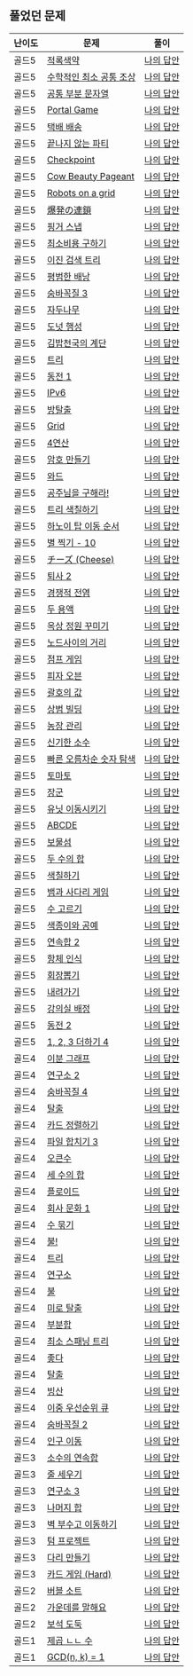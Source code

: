 ## 풀었던 문제

| 난이도 | 문제                                                         | 풀이                                                                                      |
|-----|------------------------------------------------------------|-----------------------------------------------------------------------------------------|
| 골드5 | [적록색약](https://www.acmicpc.net/problem/10026)              | [나의 답안](https://github.com/LSapee/AlgorithmCPP/blob/main/boj_gold/problem/num10026.cpp) |
| 골드5 | [수학적인 최소 공통 조상](https://www.acmicpc.net/problem/26092)     | [나의 답안](https://github.com/LSapee/AlgorithmCPP/blob/main/boj_gold/problem/num26092.cpp) |
| 골드5 | [공통 부분 문자열](https://www.acmicpc.net/problem/5582)          | [나의 답안](https://github.com/LSapee/AlgorithmCPP/blob/main/boj_gold/problem/num5582.cpp)  |
| 골드5 | [Portal Game](https://www.acmicpc.net/problem/32188)       | [나의 답안](https://github.com/LSapee/AlgorithmCPP/blob/main/boj_gold/problem/num32188.cpp) |
| 골드5 | [택배 배송](https://www.acmicpc.net/problem/5972)              | [나의 답안](https://github.com/LSapee/AlgorithmCPP/blob/main/boj_gold/problem/num5972.cpp)  |
| 골드5 | [끝나지 않는 파티](https://www.acmicpc.net/problem/11265)         | [나의 답안](https://github.com/LSapee/AlgorithmCPP/blob/main/boj_gold/problem/num11265.cpp) |
| 골드5 | [Checkpoint](https://www.acmicpc.net/problem/26555)        | [나의 답안](https://github.com/LSapee/AlgorithmCPP/blob/main/boj_gold/problem/num26555.cpp) |
| 골드5 | [Cow Beauty Pageant](https://www.acmicpc.net/problem/5931) | [나의 답안](https://github.com/LSapee/AlgorithmCPP/blob/main/boj_gold/problem/num5931.cpp)  |
| 골드5 | [Robots on a grid](https://www.acmicpc.net/problem/5011)   | [나의 답안](https://github.com/LSapee/AlgorithmCPP/blob/main/boj_gold/problem/num5011.cpp)  |
| 골드5 | [爆発の連鎖](https://www.acmicpc.net/problem/22363)             | [나의 답안](https://github.com/LSapee/AlgorithmCPP/blob/main/boj_gold/problem/num22363.cpp) |
| 골드5 | [핑거 스냅](https://www.acmicpc.net/problem/17394)             | [나의 답안](https://github.com/LSapee/AlgorithmCPP/blob/main/boj_gold/problem/num17394.cpp) |
| 골드5 | [최소비용 구하기](https://www.acmicpc.net/problem/1916)           | [나의 답안](https://github.com/LSapee/AlgorithmCPP/blob/main/boj_gold/problem/num1916.cpp)  |
| 골드5 | [이진 검색 트리](https://www.acmicpc.net/problem/5639)           | [나의 답안](https://github.com/LSapee/AlgorithmCPP/blob/main/boj_gold/problem/num5639.cpp)  |
| 골드5 | [평범한 배낭](https://www.acmicpc.net/problem/12865)            | [나의 답안](https://github.com/LSapee/AlgorithmCPP/blob/main/boj_gold/problem/num12865.cpp) |
| 골드5 | [숨바꼭질 3](https://www.acmicpc.net/problem/13549)            | [나의 답안](https://github.com/LSapee/AlgorithmCPP/blob/main/boj_gold/problem/num13549.cpp) |
| 골드5 | [자두나무](https://www.acmicpc.net/problem/2240)               | [나의 답안](https://github.com/LSapee/AlgorithmCPP/blob/main/boj_gold/problem/num2240.cpp)  |
| 골드5 | [도넛 행성](https://www.acmicpc.net/problem/27211)             | [나의 답안](https://github.com/LSapee/AlgorithmCPP/blob/main/boj_gold/problem/num27211.cpp) |
| 골드5 | [김밥천국의 계단](https://www.acmicpc.net/problem/28069)          | [나의 답안](https://github.com/LSapee/AlgorithmCPP/blob/main/boj_gold/problem/num28069.cpp) |
| 골드5 | [트리](https://www.acmicpc.net/problem/1068)                 | [나의 답안](https://github.com/LSapee/AlgorithmCPP/blob/main/boj_gold/problem/num1068.cpp)  |
| 골드5 | [동전 1](https://www.acmicpc.net/problem/2293)               | [나의 답안](https://github.com/LSapee/AlgorithmCPP/blob/main/boj_gold/problem/num2293.cpp)  |
| 골드5 | [IPv6](https://www.acmicpc.net/problem/3107)               | [나의 답안](https://github.com/LSapee/AlgorithmCPP/blob/main/boj_gold/problem/num3107.cpp)  |
| 골드5 | [방탈출](https://www.acmicpc.net/problem/23352)               | [나의 답안](https://github.com/LSapee/AlgorithmCPP/blob/main/boj_gold/problem/num23352.cpp) |
| 골드5 | [Grid](https://www.acmicpc.net/problem/11607)              | [나의 답안](https://github.com/LSapee/AlgorithmCPP/blob/main/boj_gold/problem/num11607.cpp) |
| 골드5 | [4연산](https://www.acmicpc.net/problem/14395)               | [나의 답안](https://github.com/LSapee/AlgorithmCPP/blob/main/boj_gold/problem/num14395.cpp) |
| 골드5 | [암호 만들기](https://www.acmicpc.net/problem/1759)             | [나의 답안](https://github.com/LSapee/AlgorithmCPP/blob/main/boj_gold/problem/num1759.cpp)  |
| 골드5 | [와드](https://www.acmicpc.net/problem/23747)                | [나의 답안](https://github.com/LSapee/AlgorithmCPP/blob/main/boj_gold/problem/num23747.cpp) |
| 골드5 | [공주님을 구해라!](https://www.acmicpc.net/problem/17836)         | [나의 답안](https://github.com/LSapee/AlgorithmCPP/blob/main/boj_gold/problem/num17836.cpp) |
| 골드5 | [트리 색칠하기](https://www.acmicpc.net/problem/24230)           | [나의 답안](https://github.com/LSapee/AlgorithmCPP/blob/main/boj_gold/problem/num24230.cpp) |
| 골드5 | [하노이 탑 이동 순서](https://www.acmicpc.net/problem/11729)       | [나의 답안](https://github.com/LSapee/AlgorithmCPP/blob/main/boj_gold/problem/num11729.cpp) |
| 골드5 | [별 찍기 - 10](https://www.acmicpc.net/problem/2447)          | [나의 답안](https://github.com/LSapee/AlgorithmCPP/blob/main/boj_gold/problem/num2447.cpp)  |
| 골드5 | [チーズ (Cheese)](https://www.acmicpc.net/problem/5558)       | [나의 답안](https://github.com/LSapee/AlgorithmCPP/blob/main/boj_gold/problem/num5558.cpp)  |
| 골드5 | [퇴사 2](https://www.acmicpc.net/problem/15486)              | [나의 답안](https://github.com/LSapee/AlgorithmCPP/blob/main/boj_gold/problem/num15486.cpp) |
| 골드5 | [경쟁적 전염](https://www.acmicpc.net/problem/18405)            | [나의 답안](https://github.com/LSapee/AlgorithmCPP/blob/main/boj_gold/problem/num18405.cpp) |
| 골드5 | [두 용액](https://www.acmicpc.net/problem/2470)               | [나의 답안](https://github.com/LSapee/AlgorithmCPP/blob/main/boj_gold/problem/num2470.cpp)  |
| 골드5 | [옥상 정원 꾸미기](https://www.acmicpc.net/problem/6198)          | [나의 답안](https://github.com/LSapee/AlgorithmCPP/blob/main/boj_gold/problem/num6198.cpp)  |
| 골드5 | [노드사이의 거리](https://www.acmicpc.net/problem/1240)           | [나의 답안](https://github.com/LSapee/AlgorithmCPP/blob/main/boj_gold/problem/num1240.cpp)  |
| 골드5 | [점프 게임](https://www.acmicpc.net/problem/15558)             | [나의 답안](https://github.com/LSapee/AlgorithmCPP/blob/main/boj_gold/problem/num15558.cpp) |
| 골드5 | [피자 오븐](https://www.acmicpc.net/problem/19940)             | [나의 답안](https://github.com/LSapee/AlgorithmCPP/blob/main/boj_gold/problem/num19940.cpp) |
| 골드5 | [괄호의 값 ](https://www.acmicpc.net/problem/2504)             | [나의 답안](https://github.com/LSapee/AlgorithmCPP/blob/main/boj_gold/problem/num2504.cpp)  |
| 골드5 | [상범 빌딩](https://www.acmicpc.net/problem/6593)              | [나의 답안](https://github.com/LSapee/AlgorithmCPP/blob/main/boj_gold/problem/num6593.cpp)  |
| 골드5 | [농장 관리](https://www.acmicpc.net/problem/1245)              | [나의 답안](https://github.com/LSapee/AlgorithmCPP/blob/main/boj_gold/problem/num1245.cpp)  |
| 골드5 | [신기한 소수](https://www.acmicpc.net/problem/2023)             | [나의 답안](https://github.com/LSapee/AlgorithmCPP/blob/main/boj_gold/problem/num2023.cpp)  |
| 골드5 | [빠른 오름차순 숫자 탐색](https://www.acmicpc.net/problem/25513)     | [나의 답안](https://github.com/LSapee/AlgorithmCPP/blob/main/boj_gold/problem/num25513.cpp) |
| 골드5 | [토마토](https://www.acmicpc.net/problem/7569)                | [나의 답안](https://github.com/LSapee/AlgorithmCPP/blob/main/boj_gold/problem/num7569.cpp)  |
| 골드5 | [장군](https://www.acmicpc.net/problem/16509)                | [나의 답안](https://github.com/LSapee/AlgorithmCPP/blob/main/boj_gold/problem/num16509.cpp) |
| 골드5 | [유닛 이동시키기 ](https://www.acmicpc.net/problem/2194)          | [나의 답안](https://github.com/LSapee/AlgorithmCPP/blob/main/boj_gold/problem/num2194.cpp)  |
| 골드5 | [ABCDE](https://www.acmicpc.net/problem/13023)             | [나의 답안](https://github.com/LSapee/AlgorithmCPP/blob/main/boj_gold/problem/num13023.cpp) |
| 골드5 | [보물섬](https://www.acmicpc.net/problem/2589)                | [나의 답안](https://github.com/LSapee/AlgorithmCPP/blob/main/boj_gold/problem/num2589.cpp)  |
| 골드5 | [두 수의 합](https://www.acmicpc.net/problem/9024)             | [나의 답안](https://github.com/LSapee/AlgorithmCPP/blob/main/boj_gold/problem/num9024.cpp)  |
| 골드5 | [색칠하기](https://www.acmicpc.net/problem/13265)              | [나의 답안](https://github.com/LSapee/AlgorithmCPP/blob/main/boj_gold/problem/num13265.cpp) |
| 골드5 | [뱀과 사다리 게임](https://www.acmicpc.net/problem/16928)         | [나의 답안](https://github.com/LSapee/AlgorithmCPP/blob/main/boj_gold/problem/num16928.cpp) |
| 골드5 | [수 고르기](https://www.acmicpc.net/problem/2230)              | [나의 답안](https://github.com/LSapee/AlgorithmCPP/blob/main/boj_gold/problem/num2230.cpp)  |
| 골드5 | [색종이와 공예](https://www.acmicpc.net/problem/26598)           | [나의 답안](https://github.com/LSapee/AlgorithmCPP/blob/main/boj_gold/problem/num26598.cpp) |
| 골드5 | [연속합 2](https://www.acmicpc.net/problem/13398)             | [나의 답안](https://github.com/LSapee/AlgorithmCPP/blob/main/boj_gold/problem/num13398.cpp) |
| 골드5 | [항체 인식](https://www.acmicpc.net/problem/22352)             | [나의 답안](https://github.com/LSapee/AlgorithmCPP/blob/main/boj_gold/problem/num22352.cpp) |
| 골드5 | [회장뽑기](https://www.acmicpc.net/problem/2660)               | [나의 답안](https://github.com/LSapee/AlgorithmCPP/blob/main/boj_gold/problem/num2660.cpp)  |
| 골드5 | [내려가기](https://www.acmicpc.net/problem/2096)               | [나의 답안](https://github.com/LSapee/AlgorithmCPP/blob/main/boj_gold/problem/num2096.cpp)  |
| 골드5 | [강의실 배정](https://www.acmicpc.net/problem/11000)            | [나의 답안](https://github.com/LSapee/AlgorithmCPP/blob/main/boj_gold/problem/num11000.cpp) |
| 골드5 | [동전 2](https://www.acmicpc.net/problem/2294)               | [나의 답안](https://github.com/LSapee/AlgorithmCPP/blob/main/boj_gold/problem/num2294.cpp)  |
| 골드5 | [1, 2, 3 더하기 4](https://www.acmicpc.net/problem/15989)     | [나의 답안](https://github.com/LSapee/AlgorithmCPP/blob/main/boj_gold/problem/num15989.cpp) |
| 골드4 | [이분 그래프](https://www.acmicpc.net/problem/1707)             | [나의 답안](https://github.com/LSapee/AlgorithmCPP/blob/main/boj_gold/problem/num1707.cpp)  |
| 골드4 | [연구소 2](https://www.acmicpc.net/problem/17141)             | [나의 답안](https://github.com/LSapee/AlgorithmCPP/blob/main/boj_gold/problem/num17141.cpp) |
| 골드4 | [숨바꼭질 4](https://www.acmicpc.net/problem/13913)            | [나의 답안](https://github.com/LSapee/AlgorithmCPP/blob/main/boj_gold/problem/num13913.cpp) |
| 골드4 | [탈출](https://www.acmicpc.net/problem/3055)                 | [나의 답안](https://github.com/LSapee/AlgorithmCPP/blob/main/boj_gold/problem/num3055.cpp)  |
| 골드4 | [카드 정렬하기](https://www.acmicpc.net/problem/1715)            | [나의 답안](https://github.com/LSapee/AlgorithmCPP/blob/main/boj_gold/problem/num1715.cpp)  |
| 골드4 | [파일 합치기 3](https://www.acmicpc.net/problem/13975)          | [나의 답안](https://github.com/LSapee/AlgorithmCPP/blob/main/boj_gold/problem/num13975.cpp) |
| 골드4 | [오큰수](https://www.acmicpc.net/problem/17298)               | [나의 답안](https://github.com/LSapee/AlgorithmCPP/blob/main/boj_gold/problem/num17298.cpp) |
| 골드4 | [세 수의 합](https://www.acmicpc.net/problem/2295)             | [나의 답안](https://github.com/LSapee/AlgorithmCPP/blob/main/boj_gold/problem/num2295.cpp)  |
| 골드4 | [플로이드](https://www.acmicpc.net/problem/11404)              | [나의 답안](https://github.com/LSapee/AlgorithmCPP/blob/main/boj_gold/problem/num11404.cpp) |
| 골드4 | [회사 문화 1](https://www.acmicpc.net/problem/14267)           | [나의 답안](https://github.com/LSapee/AlgorithmCPP/blob/main/boj_gold/problem/num14267.cpp) |
| 골드4 | [수 묶기](https://www.acmicpc.net/problem/1744)               | [나의 답안](https://github.com/LSapee/AlgorithmCPP/blob/main/boj_gold/problem/num1744.cpp)  |
| 골드4 | [불!](https://www.acmicpc.net/problem/4179)                 | [나의 답안](https://github.com/LSapee/AlgorithmCPP/blob/main/boj_gold/problem/num4179.cpp)  |
| 골드4 | [트리](https://www.acmicpc.net/problem/4803)                 | [나의 답안](https://github.com/LSapee/AlgorithmCPP/blob/main/boj_gold/problem/num4803.cpp)  |
| 골드4 | [연구소](https://www.acmicpc.net/problem/14502)               | [나의 답안](https://github.com/LSapee/AlgorithmCPP/blob/main/boj_gold/problem/num14502.cpp) |
| 골드4 | [불](https://www.acmicpc.net/problem/5427)                  | [나의 답안](https://github.com/LSapee/AlgorithmCPP/blob/main/boj_gold/problem/num5427.cpp)  |
| 골드4 | [미로 탈출](https://www.acmicpc.net/problem/14923)             | [나의 답안](https://github.com/LSapee/AlgorithmCPP/blob/main/boj_gold/problem/num14923.cpp) |
| 골드4 | [부분합](https://www.acmicpc.net/problem/1806)                | [나의 답안](https://github.com/LSapee/AlgorithmCPP/blob/main/boj_gold/problem/num1806.cpp)  |
| 골드4 | [최소 스패닝 트리](https://www.acmicpc.net/problem/1197)          | [나의 답안](https://github.com/LSapee/AlgorithmCPP/blob/main/boj_gold/problem/num1197.cpp)  |
| 골드4 | [좋다](https://www.acmicpc.net/problem/1253)                 | [나의 답안](https://github.com/LSapee/AlgorithmCPP/blob/main/boj_gold/problem/num1253.cpp)  |
| 골드4 | [탈출](https://www.acmicpc.net/problem/16397)                | [나의 답안](https://github.com/LSapee/AlgorithmCPP/blob/main/boj_gold/problem/num16397.cpp) |
| 골드4 | [빙산](https://www.acmicpc.net/problem/2573)                 | [나의 답안](https://github.com/LSapee/AlgorithmCPP/blob/main/boj_gold/problem/num2573.cpp)  |
| 골드4 | [이중 우선순위 큐](https://www.acmicpc.net/problem/7662)          | [나의 답안](https://github.com/LSapee/AlgorithmCPP/blob/main/boj_gold/problem/num7662.cpp)  |
| 골드4 | [숨바꼭질 2](https://www.acmicpc.net/problem/12851)            | [나의 답안](https://github.com/LSapee/AlgorithmCPP/blob/main/boj_gold/problem/num12851.cpp) |
| 골드4 | [인구 이동](https://www.acmicpc.net/problem/16234)             | [나의 답안](https://github.com/LSapee/AlgorithmCPP/blob/main/boj_gold/problem/num16234.cpp) |
| 골드3 | [소수의 연속합](https://www.acmicpc.net/problem/1644)            | [나의 답안](https://github.com/LSapee/AlgorithmCPP/blob/main/boj_gold/problem/num1644.cpp)  |
| 골드3 | [줄 세우기](https://www.acmicpc.net/problem/2252)              | [나의 답안](https://github.com/LSapee/AlgorithmCPP/blob/main/boj_gold/problem/num2252.cpp)  |
| 골드3 | [연구소 3](https://www.acmicpc.net/problem/17142)             | [나의 답안](https://github.com/LSapee/AlgorithmCPP/blob/main/boj_gold/problem/num17142.cpp) |
| 골드3 | [나머지 합](https://www.acmicpc.net/problem/10986)             | [나의 답안](https://github.com/LSapee/AlgorithmCPP/blob/main/boj_gold/problem/num10986.cpp) |
| 골드3 | [벽 부수고 이동하기](https://www.acmicpc.net/problem/2206)         | [나의 답안](https://github.com/LSapee/AlgorithmCPP/blob/main/boj_gold/problem/num2206.cpp)  |
| 골드3 | [텀 프로젝트](https://www.acmicpc.net/problem/9466)             | [나의 답안](https://github.com/LSapee/AlgorithmCPP/blob/main/boj_gold/problem/num9466.cpp)  |
| 골드3 | [다리 만들기](https://www.acmicpc.net/problem/2146)             | [나의 답안](https://github.com/LSapee/AlgorithmCPP/blob/main/boj_gold/problem/num2146.cpp)  |
| 골드3 | [카드 게임 (Hard)](https://www.acmicpc.net/problem/32143)      | [나의 답안](https://github.com/LSapee/AlgorithmCPP/blob/main/boj_gold/problem/num32143.cpp) |
| 골드2 | [버블 소트](https://www.acmicpc.net/problem/1377)              | [나의 답안](https://github.com/LSapee/AlgorithmCPP/blob/main/boj_gold/problem/num1377.cpp)  |
| 골드2 | [가운데를 말해요](https://www.acmicpc.net/problem/1655)           | [나의 답안](https://github.com/LSapee/AlgorithmCPP/blob/main/boj_gold/problem/num1655.cpp)  |
| 골드2 | [보석 도둑](https://www.acmicpc.net/problem/1202)              | [나의 답안](https://github.com/LSapee/AlgorithmCPP/blob/main/boj_gold/problem/num1202.cpp)  |
| 골드1 | [제곱 ㄴㄴ 수](https://www.acmicpc.net/problem/1016)            | [나의 답안](https://github.com/LSapee/AlgorithmCPP/blob/main/boj_gold/problem/num1016.cpp)  |
| 골드1 | [GCD(n, k) = 1](https://www.acmicpc.net/problem/11689)     | [나의 답안](https://github.com/LSapee/AlgorithmCPP/blob/main/boj_gold/problem/num11689.cpp) |




